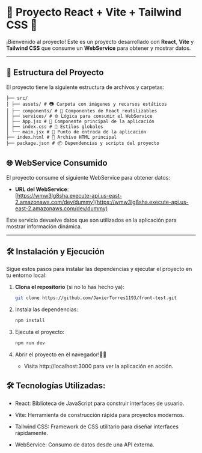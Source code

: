 # 🚀 Proyecto React + Vite + Tailwind CSS 🌟

¡Bienvenido al proyecto! Este es un proyecto desarrollado con **React**, **Vite** y **Tailwind CSS** que consume un **WebService** para obtener y mostrar datos.

---

## 📂 Estructura del Proyecto

El proyecto tiene la siguiente estructura de archivos y carpetas:
```
├── src/
│ ├── assets/ # 📷 Carpeta con imágenes y recursos estáticos
│ ├── components/ # 🧩 Componentes de React reutilizables
│ ├── services/ # 🌐 Lógica para consumir el WebService
│ ├── App.jsx # 🎨 Componente principal de la aplicación
│ ├── index.css # 🎨 Estilos globales
│ └── main.jsx # 🚀 Punto de entrada de la aplicación
├── index.html # 📄 Archivo HTML principal
├── package.json # 📦 Dependencias y scripts del proyecto
```

## 🌐 WebService Consumido

El proyecto consume el siguiente WebService para obtener datos:

- **URL del WebService**:  
  [https://wmw3lg8sha.execute-api.us-east-2.amazonaws.com/dev/dummy](https://wmw3lg8sha.execute-api.us-east-2.amazonaws.com/dev/dummy)

Este servicio devuelve datos que son utilizados en la aplicación para mostrar información dinámica.

---

## 🛠️ Instalación y Ejecución

Sigue estos pasos para instalar las dependencias y ejecutar el proyecto en tu entorno local:

1. **Clona el repositorio** (si no lo has hecho ya):

   ```bash
   git clone https://github.com/JavierTorres1193/front-test.git

2. Instala las dependencias:
   ```bash
   npm install

3. Ejecuta el proyecto:
   ```bash
   npm run dev

4. Abrir el proyecto en el navegador!🎉🎉
   - Visita http://localhost:3000 para ver la aplicación en acción.

## 🛠️ Tecnologías Utilizadas:

- React: Biblioteca de JavaScript para construir interfaces de usuario.

- Vite: Herramienta de construcción rápida para proyectos modernos.

- Tailwind CSS: Framework de CSS utilitario para diseñar interfaces rápidamente.

- WebService: Consumo de datos desde una API externa.

